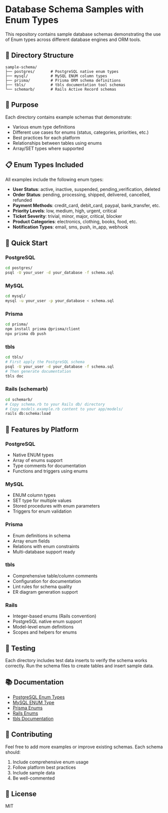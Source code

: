 # Database Schema Samples with Enum Types

This repository contains sample database schemas demonstrating the use of Enum types across different database engines and ORM tools.

## 📁 Directory Structure

```
sample-schema/
├── postgres/       # PostgreSQL native enum types
├── mysql/          # MySQL ENUM column types  
├── prisma/         # Prisma ORM schema definitions
├── tbls/           # tbls documentation tool schemas
└── schemarb/       # Rails Active Record schemas
```

## 🎯 Purpose

Each directory contains example schemas that demonstrate:
- Various enum type definitions
- Different use cases for enums (status, categories, priorities, etc.)
- Best practices for each platform
- Relationships between tables using enums
- Array/SET types where supported

## 📋 Enum Types Included

All examples include the following enum types:
- **User Status**: active, inactive, suspended, pending_verification, deleted
- **Order Status**: pending, processing, shipped, delivered, cancelled, refunded
- **Payment Methods**: credit_card, debit_card, paypal, bank_transfer, etc.
- **Priority Levels**: low, medium, high, urgent, critical
- **Ticket Severity**: trivial, minor, major, critical, blocker
- **Product Categories**: electronics, clothing, books, food, etc.
- **Notification Types**: email, sms, push, in_app, webhook

## 🚀 Quick Start

### PostgreSQL
```bash
cd postgres/
psql -U your_user -d your_database -f schema.sql
```

### MySQL
```bash
cd mysql/
mysql -u your_user -p your_database < schema.sql
```

### Prisma
```bash
cd prisma/
npm install prisma @prisma/client
npx prisma db push
```

### tbls
```bash
cd tbls/
# First apply the PostgreSQL schema
psql -U your_user -d your_database -f schema.sql
# Then generate documentation
tbls doc
```

### Rails (schemarb)
```bash
cd schemarb/
# Copy schema.rb to your Rails db/ directory
# Copy models_example.rb content to your app/models/
rails db:schema:load
```

## 📝 Features by Platform

### PostgreSQL
- Native ENUM types
- Array of enums support
- Type comments for documentation
- Functions and triggers using enums

### MySQL  
- ENUM column types
- SET type for multiple values
- Stored procedures with enum parameters
- Triggers for enum validation

### Prisma
- Enum definitions in schema
- Array enum fields
- Relations with enum constraints
- Multi-database support ready

### tbls
- Comprehensive table/column comments
- Configuration for documentation
- Lint rules for schema quality
- ER diagram generation support

### Rails
- Integer-based enums (Rails convention)
- PostgreSQL native enum support
- Model-level enum definitions
- Scopes and helpers for enums

## 🧪 Testing

Each directory includes test data inserts to verify the schema works correctly. Run the schema files to create tables and insert sample data.

## 📚 Documentation

- [PostgreSQL Enum Types](https://www.postgresql.org/docs/current/datatype-enum.html)
- [MySQL ENUM Type](https://dev.mysql.com/doc/refman/8.0/en/enum.html)
- [Prisma Enums](https://www.prisma.io/docs/concepts/components/prisma-schema/data-model#enums)
- [Rails Enums](https://api.rubyonrails.org/classes/ActiveRecord/Enum.html)
- [tbls Documentation](https://github.com/k1LoW/tbls)

## 🤝 Contributing

Feel free to add more examples or improve existing schemas. Each schema should:
1. Include comprehensive enum usage
2. Follow platform best practices
3. Include sample data
4. Be well-commented

## 📄 License

MIT